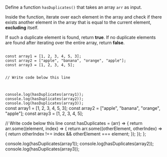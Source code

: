 Define a function `hasDuplicates()`
that takes an array `arr` as input.

Inside the function, iterate over each
element in the array
and
check if there exists another element
in the array that is equal to the current element,
**excluding** itself.

If such a duplicate element is found, return **true**.
If no duplicate elements are found after iterating
over the entire array, return **false**.

<codeblock language="javascript" type="exercise" testMode="fixedInput">
<code>
const array1 = [1, 2, 3, 4, 5, 3];
const array2 = ["apple", "banana", "orange", "apple"];
const array3 = [1, 2, 3, 4, 5];

// Write code below this line

console.log(hasDuplicates(array1));
console.log(hasDuplicates(array2));
console.log(hasDuplicates(array3));
</code>
<solution>
const array1 = [1, 2, 3, 4, 5, 3];
const array2 = ["apple", "banana", "orange", "apple"];
const array3 = [1, 2, 3, 4, 5];

// Write code below this line
const hasDuplicates = (arr) => {
  return arr.some((element, index) => {
    return arr.some((otherElement, otherIndex) => {
      return otherIndex !== index && otherElement === element;
    });
  });
};

console.log(hasDuplicates(array1));
console.log(hasDuplicates(array2));
console.log(hasDuplicates(array3));
</solution>
</codeblock>
